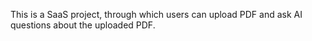 This is a SaaS project, through which users can upload PDF and ask AI questions about the uploaded PDF. 
